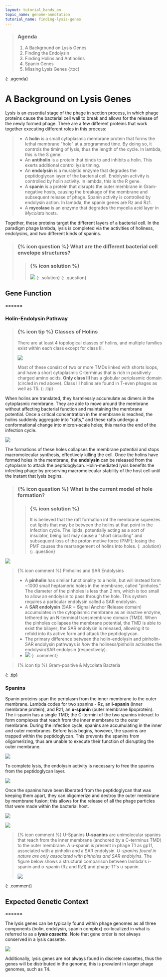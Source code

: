 ```yaml
---
layout: tutorial_hands_on
topic_name: genome-annotation
tutorial_name: finding-lysis-genes
---
```


> ### Agenda
>
> 1. A Background on Lysis Genes
> 2. Finding the Endolysin
> 3. Finding Holins and Antiholins
> 4. Spanin Genes
> 5. Missing Lysis Genes
> {:toc}
>
{: .agenda}

# A Background on Lysis Genes

Lysis is an essential stage of the phage in section process, in which phage proteins cause the bacterial cell wall to break and allows for the release of the newly formed phage. There are a few different proteins that work together executing different roles in this process:

> * A **holin** is a small cytoplasmic membrane protein that forms the lethal membrane "hole" at a programmed time. By doing so, it controls the timing of lysis, thus the length  of the cycle. In lambda, this is the S gene.
> * An **antiholin** is a protein that binds to and inhibits a holin. This exerts additional control lysis timing.
> * An **endolysin** is a muralytic enzyme that degrades the peptidoglycan layer of the bacterial cell. Endolysin activity is controlled by holin activity. In lambda, this is the R gene.
> * A **spanin** is a protein that disrupts the outer membrane in Gram-negative hosts, causing the breakage of the membrane and subsequent release of phage. Spanin activity is controlled by endolysin action. In lambda, the spanin genes are Rz and Rz1. 
> * A **mycolase** is an enzyme that degrades the mycelia acid layer in *Mycolata* hosts.

Together, these proteins target the different layers of a bacterial cell. In the paradigm phage lambda, lysis is completed via the activities of holiness, endolysins, and two different kinds of spanins.

> ### {% icon question %} What are the different bacterial cell envelope structures?
>    > ### {% icon solution %}
>    > ![](../../images/finding-lysis-genes-screenshots/1_bacterial_cell_envelopes.png)
> {: .solution}
{: .question}

## Gene Function

======

### Holin-Endolysin Pathway

> ### {% icon tip %} Classes of Holins
> There are at least 4 topological classes of holins, and multiple families exist within each class except for class III.
>
> ![](../../images/finding-lysis-genes-screenshots/6_holin_classes.png)
>
> Most of these consist of two or more TMDs linked with shorts loops, and have a short cytoplasmic C-terminus that is rich in positively charged amino acids. **Only class III** has a globular periplasmic domain (circled in red above). Class III holins are found in T-even phages as well as T5.
{: .tip}

When holins are translated, they harmlessly accumulate as dimers in the cytoplasmic membrane. They are able to move around the membrane without affecting bacterial function  and maintaining the membrane potential. Once a critical concentration in the membrane is reached, the holins suddenly aggregate into "rafts," and these rafts undergo a conformational change into micron-scale holes; this marks the end of the infection cycle.

![](../../images/finding-lysis-genes-screenshots/2_holin_triggering.png)

The formations of these holes collapses the membrane potential and stops macromolecular synthesis, effectively killing the cell. Once the holins have formed holes in the membrane, the **endolysin** can be released from the cytoplasm to attack the peptidoglycan. Holin-mediated lysis benefits the infecting phage by preserving macromolecular stability of the host cell until the instant that lysis begins.

> ### {% icon question %} What is the current model of hole formation?
>    > ### {% icon solution %}
>    > It is believed that the raft formation int the membrane squeezes out lipids that may be between the holins at that point in the infection cycle. The lipids, potentially acting as a sort of insulator, being lost may cause a "short circuiting" and subsequent loss of the proton motive force (PMF); losing the PMF causes the rearrangement of holins into holes.
> {: .solution}
{: .question}

![](../../images/finding-lysis-genes-screenshots/3_holin_endolysin_pathway.png)

> {% icon comment %} Pinholins and SAR Endolysins
> * A **pinholin** has similar functionality to a holin, but will instead form ~1000 small heptameric holes in the membrane, called "pinholes." The diameter of the pinholes is less than 2 nm, which is too small to allow an endolysin to pass through the hole. This system requires a particular endolysin called a SAR endolysin.
> * A **SAR endolysin** (SAR = **S**ignal **A**nchor **R**elease domain) accumulates in the cytoplasmic membrane as an inactive enzyme, tethered by an N-terminal transmembrane domain (TMD). When the pinholes collapses the membrane potential, the TMD is able to exist the bilayer; the SAR endolysin is released, allowing it to refold into its active form and attack the peptidoglycan.
> * The primary difference between the holin-endolysin and pinholin-SAR endolysin pathways is *how* the holiness/pinholin activates the endolysin/SAR endolysin (respectively).
> * ![](../../images/finding-lysis-genes-screenshots/4_pinholin_sar_endolysin_pathway.png)
{: .comment}

> {% icon tip %} Gram-positive & Mycolata Bacteria
>
{: .tip}

### Spanins

Spanin proteins span the periplasm from the inner membrane to the outer membrane. Lambda codes for two spanins - Rz, an **i-spanin** (inner membrane protein), and Rz1, an **o-spanin** (outer membrane lipoprotein). The i-spanin has a single TMD; the C-termini of the two spanins interact to form complexes that reach from the inner membrane to the outer membrane. During the infection cycle, spanins are accumulating in the inner and outer membranes. Before lysis begins, however, the spanins are trapped within the peptidoglycan. This prevents the spanins from oligomerizing, thus are unable to execute their function of disrupting the outer membrane.

![](../../images/finding-lysis-genes-screenshots/5_spanins_trapped.png)

To complete lysis, the endolysin activity is necessary to free the spanins from the peptidoglycan layer.

![](../../images/finding-lysis-genes-screenshots/7_endolysin_activity.png)

Once the spanins have been liberated from the peptidoglycan that was keeping them apart, they can oligomerize and destroy the outer membrane by membrane fusion; this allows for the release of all the phage particles that were made within the bacterial host.

![](../../images/finding-lysis-genes-screenshots/10_spanins_oligomerize.png)

![](../../images/finding-lysis-genes-screenshots/11_membrane_disruption.png)

> {% icon comment %} U-Spanins
> **U-spanins** are unimolecular spanins that reach from the inner membrane (anchored by a C-terminus TMD) to the outer membrane. A u-spanin is present in phage T1 as gp*11*, associated with a pinholin and a SAR endolysin. *U-spanins found in nature are only associated with pinholes and SAR endolyins.* The figure below shows a structural comparison between lambda's i-spanin and o-spanin (Rz and Rz1) and phage T1's u-spanin.
>
> ![](../../images/finding-lysis-genes-screenshots/9_lambda_t1_spanin_comparison.png)
>
{: .comment}

## Expected Genetic Context

======

The lysis genes can be typically found within phage genomes as all three components (holin, endolysin, spanin complex) co-localized in what is referred to as a **_lysis cassette_**. Note that gene order is not always conserved in a lysis cassette.

![](../../images/finding-lysis-genes-screenshots/12_lysis_cassette_not_conserved.png)

Additionally, lysis genes are not always found in discrete cassettes, thus the genes will be distributed in the genome; this is prevalent in larger phage genomes, such as T4.


